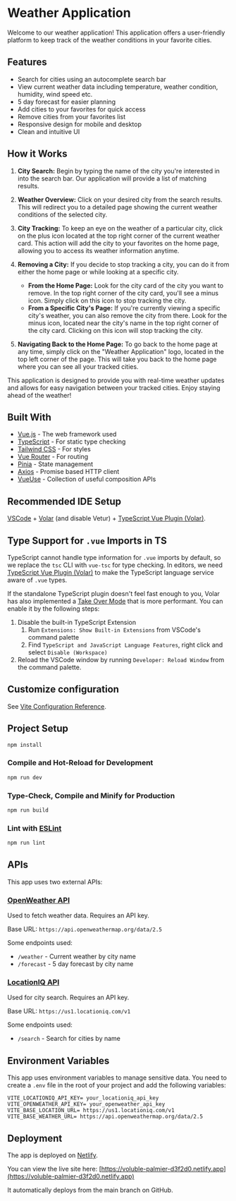 # Weather Application

Welcome to our weather application! This application offers a user-friendly platform to keep track of the weather conditions in your favorite cities.

## Features

- Search for cities using an autocomplete search bar
- View current weather data including temperature, weather condition, humidity, wind speed etc.
- 5 day forecast for easier planning
- Add cities to your favorites for quick access
- Remove cities from your favorites list
- Responsive design for mobile and desktop
- Clean and intuitive UI

## How it Works

1. **City Search:** Begin by typing the name of the city you're interested in into the search bar. Our application will provide a list of matching results.

2. **Weather Overview:** Click on your desired city from the search results. This will redirect you to a detailed page showing the current weather conditions of the selected city.

3. **City Tracking:** To keep an eye on the weather of a particular city, click on the plus icon located at the top right corner of the current weather card. This action will add the city to your favorites on the home page, allowing you to access its weather information anytime.

4. **Removing a City:** If you decide to stop tracking a city, you can do it from either the home page or while looking at a specific city.
    - **From the Home Page:** Look for the city card of the city you want to remove. In the top right corner of the city card, you'll see a minus icon. Simply click on this icon to stop tracking the city.
    - **From a Specific City's Page:** If you're currently viewing a specific city's weather, you can also remove the city from there. Look for the minus icon, located near the city's name in the top right corner of the city card. Clicking on this icon will stop tracking the city.

5. **Navigating Back to the Home Page:** To go back to the home page at any time, simply click on the "Weather Application" logo, located in the top left corner of the page. This will take you back to the home page where you can see all your tracked cities.

This application is designed to provide you with real-time weather updates and allows for easy navigation between your tracked cities. Enjoy staying ahead of the weather!

## Built With

- [Vue.js](https://vuejs.org/) - The web framework used
- [TypeScript](https://www.typescriptlang.org/) - For static type checking
- [Tailwind CSS](https://tailwindcss.com/) - For styles
- [Vue Router](https://router.vuejs.org/) - For routing
- [Pinia](https://pinia.esm.dev/) - State management
- [Axios](https://axios-http.com/) - Promise based HTTP client
- [VueUse](https://vueuse.org/) - Collection of useful composition APIs

## Recommended IDE Setup

[VSCode](https://code.visualstudio.com/) + [Volar](https://marketplace.visualstudio.com/items?itemName=Vue.volar) (and disable Vetur) + [TypeScript Vue Plugin (Volar)](https://marketplace.visualstudio.com/items?itemName=Vue.vscode-typescript-vue-plugin).

## Type Support for `.vue` Imports in TS

TypeScript cannot handle type information for `.vue` imports by default, so we replace the `tsc` CLI with `vue-tsc` for type checking. In editors, we need [TypeScript Vue Plugin (Volar)](https://marketplace.visualstudio.com/items?itemName=Vue.vscode-typescript-vue-plugin) to make the TypeScript language service aware of `.vue` types.

If the standalone TypeScript plugin doesn't feel fast enough to you, Volar has also implemented a [Take Over Mode](https://github.com/johnsoncodehk/volar/discussions/471#discussioncomment-1361669) that is more performant. You can enable it by the following steps:

1. Disable the built-in TypeScript Extension
    1) Run `Extensions: Show Built-in Extensions` from VSCode's command palette
    2) Find `TypeScript and JavaScript Language Features`, right click and select `Disable (Workspace)`
2. Reload the VSCode window by running `Developer: Reload Window` from the command palette.

## Customize configuration

See [Vite Configuration Reference](https://vitejs.dev/config/).

## Project Setup

```sh
npm install
```

### Compile and Hot-Reload for Development

```sh
npm run dev
```

### Type-Check, Compile and Minify for Production

```sh
npm run build
```

### Lint with [ESLint](https://eslint.org/)

```sh
npm run lint
```

## APIs

This app uses two external APIs:

### [OpenWeather API](https://openweathermap.org/api)
Used to fetch weather data. Requires an API key.

Base URL: `https://api.openweathermap.org/data/2.5`

Some endpoints used:
- `/weather` - Current weather by city name
- `/forecast` - 5 day forecast by city name

### [LocationIQ API](https://locationiq.com/docs)
Used for city search. Requires an API key.

Base URL: `https://us1.locationiq.com/v1`

Some endpoints used:
- `/search` - Search for cities by name

## Environment Variables

This app uses environment variables to manage sensitive data. You need to create a `.env` file in the root of your project and add the following variables:

```properties
VITE_LOCATIONIQ_API_KEY= your_locationiq_api_key
VITE_OPENWEATHER_API_KEY= your_openweather_api_key
VITE_BASE_LOCATION_URL= https://us1.locationiq.com/v1
VITE_BASE_WEATHER_URL= https://api.openweathermap.org/data/2.5
```
## Deployment

The app is deployed on [Netlify](https://www.netlify.com/).

You can view the live site here: [https://voluble-palmier-d3f2d0.netlify.app](https://voluble-palmier-d3f2d0.netlify.app)

It automatically deploys from the main branch on GitHub.
